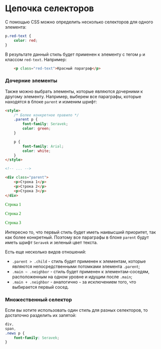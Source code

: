 # Цепочка селекторов

С помощью CSS можно определить несколько селекторов для одного элемента:

```css
p.red-text {
    color: red;
}
```

В результате данный стиль будет применен к элементу с тегом `p` и классом `red-text`. Например:

```html
    <p class="red-text">Красный параграф</p>
```

### Дочерние элементы

Также можно выбрать элементы, которые являются дочерними к другому элементу. Например, выберем все параграфы, которые находятся в блоке `parent` и изменим шрифт:

```html
<style>
    /* Более конкретное правило */
    .parent p {
        font-family: Seravek; 
        color: green;
    }

    p {
        font-family: Arial;
        color: white;
    }
</style>

<!-- ... -->

<div class="parent">
    <p>Строка 1</p>
    <p>Строка 2</p>
    <p>Строка 3</p>
</div>
```

<div class="html">
    <div class="parent">
        <p style="font-family: Seravek; color: green;">Строка 1</p>
        <p style="font-family: Seravek; color: green;">Строка 2</p>
        <p style="font-family: Seravek; color: green;">Строка 3</p>
    </div>
</div>

Интересно то, что первый стиль будет иметь наивысший приоритет, так как более конкретный. Поэтому все параграфы в блоке `parent` будут иметь шрифт `Seravek` и зеленый цвет текста.

Есть еще несколько видов отношений:
- `.parent > .child` - стиль будет применен к элементам, которые являются непосредственными потомками элемента `.parent`;
- `.main ~ .neighbor` - стиль будет применен к элементам-соседям, расположенным на одном уровне и идущим после `.main`;
- `.main + .neighbor` - аналогично `~` за исключением того, что выбирается первый сосед.
  
### Множественный селектор

Если вы хотите использовать один стиль для разных селекторов, то достаточно разделить их запятой:

```css
div,
span,
.news p {
    font-family: Seravek;
}
```
